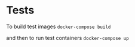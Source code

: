# Tests

To build test images
`docker-compose build`

and then to run test containers
`docker-compose up`

